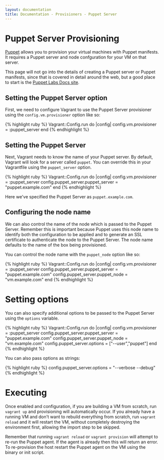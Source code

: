 ```yaml
---
layout: documentation
title: Documentation - Provisioners - Puppet Server
---
```

# Puppet Server Provisioning

[Puppet](http://www.puppetlabs.com/puppet) allows you to provision your virtual machines with Puppet manifests. It requires a 
Puppet server and node confguration for your VM on that server. 

This page will not go into the details of creating a Puppet server or Puppet manifests, since that
is covered in detail around the web, but a good place to start is the [Puppet Labs Docs site](http://docs.puppetlabs.com).

## Setting the Puppet Server option

First, we need to configure Vagrant to use the Puppet Server provisioner using the `config.vm.provisioner` option like so:

{% highlight ruby %}
Vagrant::Config.run do |config|
  config.vm.provisioner = :puppet_server
end
{% endhighlight %}

## Setting the Puppet Server

Next, Vagrant needs to know the name of your Puppet server.  By default, Vagrant will look for a server called
`puppet`.  You can override this in your Vagrantfile using the `puppet_server` option.

{% highlight ruby %}
Vagrant::Config.run do |config|
  config.vm.provisioner = :puppet_server
  config.puppet_server.puppet_server = "puppet.example.com"
end
{% endhighlight %}

Here we've specified the Puppet Server as `puppet.example.com`.

## Configuring the node name

We can also control the name of the node which is passed to the Puppet Server. Remember this is important because Puppet uses this 
node name to identify both the configuration to be applied and to generate an SSL certificate to authenticate the node to the Puppet Server.  The node name defaults to the name of the box being provisioned.

You can control the node name with the `puppet_node` option like so:

{% highlight ruby %}
Vagrant::Config.run do |config|
  config.vm.provisioner = :puppet_server
  config.puppet_server.puppet_server = "puppet.example.com"
  config.puppet_server.puppet_node = "vm.example.com"
end
{% endhighlight %}

# Setting options

You can also specify additional options to be passed to the Puppet Server using the `options` variable.

{% highlight ruby %}
Vagrant::Config.run do |config|
  config.vm.provisioner = :puppet_server
  config.puppet_server.puppet_server = "puppet.example.com"
  config.puppet_server.puppet_node = "vm.example.com"
  config.puppet_server.options = ["--user","puppet"]
end
{% endhighlight %}

You can also pass options as strings:

{% highlight ruby %}
  config.puppet_server.options = "--verbose --debug"
{% endhighlight %} 

# Executing

Once enabled and configuration, if you are building a VM from scratch, run `vagrant up` and provisioning
will automatically occur. If you already have a running VM and don't want to rebuild
everything from scratch, run `vagrant reload` and it will restart the VM, without completely
destroying the environment first, allowing the import step to be skipped.

Remember that running `vagrant reload` or `vagrant provision` will attempt to re-run the Puppet agent. If the 
agent is already then this will return an error. To re-provision the host restart the Puppet agent on the VM using the 
binary or init script.
